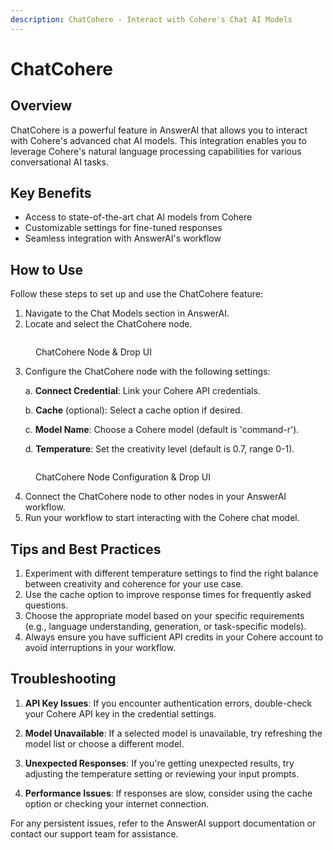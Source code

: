 ```yaml
---
description: ChatCohere - Interact with Cohere's Chat AI Models
---
```


# ChatCohere

## Overview

ChatCohere is a powerful feature in AnswerAI that allows you to interact with Cohere's advanced chat AI models. This integration enables you to leverage Cohere's natural language processing capabilities for various conversational AI tasks.

## Key Benefits

-   Access to state-of-the-art chat AI models from Cohere
-   Customizable settings for fine-tuned responses
-   Seamless integration with AnswerAI's workflow

## How to Use

Follow these steps to set up and use the ChatCohere feature:

1. Navigate to the Chat Models section in AnswerAI.
2. Locate and select the ChatCohere node.

<!-- TODO: Screenshot of the ChatCohere node in the AnswerAI interface -->
<figure><img src="/.gitbook/assets/screenshots/chatcohere node configuration.png" alt="" /><figcaption><p>ChatCohere Node &#x26; Drop UI</p></figcaption></figure>

3. Configure the ChatCohere node with the following settings:

    a. **Connect Credential**: Link your Cohere API credentials.

    b. **Cache** (optional): Select a cache option if desired.

    c. **Model Name**: Choose a Cohere model (default is 'command-r').

    d. **Temperature**: Set the creativity level (default is 0.7, range 0-1).

<!-- TODO: Screenshot of the ChatCohere configuration panel -->
<figure><img src="/.gitbook/assets/screenshots/chatcohere node in a workflow.png" alt="" /><figcaption><p> ChatCohere Node Configuration &#x26; Drop UI</p></figcaption></figure>

4. Connect the ChatCohere node to other nodes in your AnswerAI workflow.
5. Run your workflow to start interacting with the Cohere chat model.

## Tips and Best Practices

1. Experiment with different temperature settings to find the right balance between creativity and coherence for your use case.
2. Use the cache option to improve response times for frequently asked questions.
3. Choose the appropriate model based on your specific requirements (e.g., language understanding, generation, or task-specific models).
4. Always ensure you have sufficient API credits in your Cohere account to avoid interruptions in your workflow.

## Troubleshooting

1. **API Key Issues**: If you encounter authentication errors, double-check your Cohere API key in the credential settings.

2. **Model Unavailable**: If a selected model is unavailable, try refreshing the model list or choose a different model.

3. **Unexpected Responses**: If you're getting unexpected results, try adjusting the temperature setting or reviewing your input prompts.

4. **Performance Issues**: If responses are slow, consider using the cache option or checking your internet connection.

For any persistent issues, refer to the AnswerAI support documentation or contact our support team for assistance.
